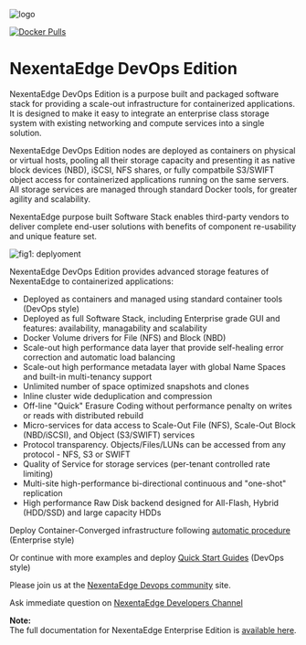 ![logo](https://nexenta.com/rs/nexenta2/images/Nexenta-GL-logo-600-dpi.jpg)

[![Docker Pulls](https://img.shields.io/docker/pulls/nexenta/nedge.svg)](https://hub.docker.com/r/nexenta/nedge)

# NexentaEdge DevOps Edition
NexentaEdge DevOps Edition is a purpose built and packaged software stack for providing a scale-out infrastructure for containerized applications. It is designed to make it easy to integrate an enterprise class storage system with existing networking and compute services into a single solution.

NexentaEdge DevOps Edition nodes are deployed as containers on physical or virtual hosts, pooling all their storage capacity and presenting it as native block devices (NBD), iSCSI, NFS shares, or fully compatbile S3/SWIFT object access for containerized applications running on the same servers.  All storage services are managed through standard Docker tools, for greater agility and scalability.

NexentaEdge purpose built Software Stack enables third-party vendors to deliver complete end-user solutions with benefits of component re-usability and unique feature set.

![fig1: deplyoment](https://raw.githubusercontent.com/nexenta/nedge-dev/master/images/container-converged.png)

NexentaEdge DevOps Edition provides advanced storage features of NexentaEdge to containerized applications:
* Deployed as containers and managed using standard container tools (DevOps style)
* Deployed as full Software Stack, including Enterprise grade GUI and features: availability, managability and scalability
* Docker Volume drivers for File (NFS) and Block (NBD)
* Scale-out high performance data layer that provide self-healing error correction and automatic load balancing
* Scale-out high performance metadata layer with global Name Spaces and built-in multi-tenancy support
* Unlimited number of space optimized snapshots and clones
* Inline cluster wide deduplication and compression
* Off-line "Quick" Erasure Coding without performance penalty on writes or reads with distributed rebuild
* Micro-services for data access to Scale-Out File (NFS), Scale-Out Block (NBD/iSCSI), and Object (S3/SWIFT) services
* Protocol transparency. Objects/Files/LUNs can be accessed from any protocol - NFS, S3 or SWIFT
* Quality of Service for storage services (per-tenant controlled rate limiting)
* Multi-site high-performance bi-directional continuous and "one-shot" replication
* High performance Raw Disk backend designed for All-Flash, Hybrid (HDD/SSD) and large capacity HDDs

Deploy Container-Converged infrastructure following [automatic procedure](https://github.com/nexenta/edge-dev/blob/master/install/automatic-deployment.md) (Enterprise style)

Or continue with more examples and deploy [Quick Start Guides](https://github.com/nexenta/edge-dev/blob/master/INSTALL.md) (DevOps style)

Please join us at the [NexentaEdge Devops community](https://community.nexenta.com/s/topic/0TOU0000000brtXOAQ/nexentaedge) site.

Ask immediate question on [NexentaEdge Developers Channel](https://nexentaedge.slack.com/messages/general/)

**Note:**<br/>The full documentation for NexentaEdge Enterprise Edition is [available here](https://nexenta.com/products/nexentaedge).
